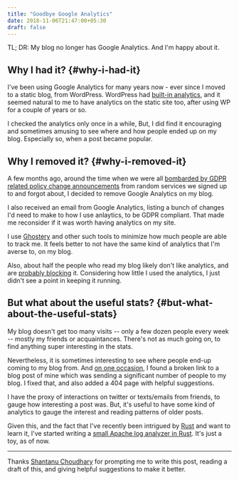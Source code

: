 ```yaml
---
title: "Goodbye Google Analytics"
date: 2018-11-06T21:47:00+05:30
draft: false
---
```


TL; DR: My blog no longer has Google Analytics. And I'm happy about it.


## Why I had it? {#why-i-had-it}

I've been using Google Analytics for many years now - ever since I moved to a
static blog, from WordPress. WordPress had [built-in analytics](https://en.support.wordpress.com/stats/), and it seemed
natural to me to have analytics on the static site too, after using WP for a
couple of years or so.

I checked the analytics only once in a while, But, I did find it encouraging and
sometimes amusing to see where and how people ended up on my blog. Especially
so, when a post became popular.


## Why I removed it? {#why-i-removed-it}

A few months ago, around the time when we were all [bombarded by GDPR related
policy change announcements](https://en.wikipedia.org/wiki/General%5FData%5FProtection%5FRegulation#Timeline) from random services we signed up to and forgot
about, I decided to remove Google Analytics on my blog.

I also received an email from Google Analytics, listing a bunch of changes I'd
need to make to how I use anlaytics, to be GDPR compliant. That made me
reconsider if it was worth having analytics on my site.

I use [Ghostery](https://www.ghostery.com/) and other such tools to minimize how much people are able to
track me. It feels better to not have the same kind of analytics that I'm averse
to, on my blog.

Also, about half the people who read my blog likely don't like analytics, and
are [probably blocking](http://blog.wesleyac.com/posts/google-analytics) it. Considering how little I used the analytics, I just
didn't see a point in keeping it running.


## But what about the useful stats? {#but-what-about-the-useful-stats}

My blog doesn't get too many visits -- only a few dozen people every week --
mostly my friends or acquaintances. There's not as much going on, to find
anything super interesting in the stats.

Nevertheless, it is sometimes interesting to see where people end-up coming to
my blog from. And [on one occasion](https://punchagan.muse-amuse.in/blog/a-smarter-404-page/), I found a broken link to a blog post of mine
which was sending a significant number of people to my blog. I fixed that, and
also added a 404 page with helpful suggestions.

I have the proxy of interactions on twitter or texts/emails from friends, to
gauge how interesting a post was. But, it's useful to have some kind of
analytics to gauge the interest and reading patterns of older posts.

Given this, and the fact that I've recently been intrigued by [Rust](https://www.rust-lang.org/en-US/) and want to
learn it, I've started writing a [small Apache log analyzer in Rust](https://github.com/punchagan/weblogviz). It's just a
toy, as of now.

---

Thanks [Shantanu Choudhary](<http://baali.muse-amuse.in/>) for prompting me to
write this post, reading a draft of this, and giving helpful suggestions to make
it better.
